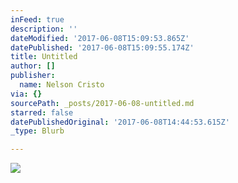 ```yaml
---
inFeed: true
description: ''
dateModified: '2017-06-08T15:09:53.865Z'
datePublished: '2017-06-08T15:09:55.174Z'
title: Untitled
author: []
publisher:
  name: Nelson Cristo
via: {}
sourcePath: _posts/2017-06-08-untitled.md
starred: false
datePublishedOriginal: '2017-06-08T14:44:53.615Z'
_type: Blurb

---
```

![](https://the-grid-user-content.s3-us-west-2.amazonaws.com/78b3afe6-6023-4f84-b541-1a7b96adc7dc.jpg)